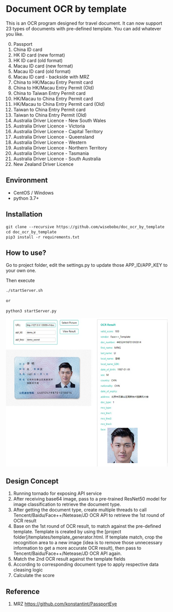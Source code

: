 # Document OCR by template
This is an OCR program designed for travel document. It can now support 23 types of documents with pre-defined template. You can add whatever you like.

0. Passport
1. China ID card
2. HK ID card (new format)
3. HK ID card (old format)
4. Macau ID card (new format)
5. Macau ID card (old format)
6. Macau ID card - backside with MRZ
7. China to HK/Macau Entry Permit card
8. China to HK/Macau Entry Permit (Old)
9. China to Taiwan Entry Permit card
10. HK/Macau to China Entry Permit card
11. HK/Macau to China Entry Permit card (Old)
12. Taiwan to China Entry Permit card
13. Taiwan to China Entry Permit (Old)
14. Australia Driver Licence - New South Wales
15. Australia Driver Licence - Victoria
16. Australia Driver Licence - Capital Territory
17. Australia Driver Licence - Queensland
18. Australia Driver Licence - Western
19. Australia Driver Licence - Northern Territory
20. Australia Driver Licence - Tasmania
21. Australia Driver Licence - South Australia
22. New Zealand Driver Licence


## Environment
- CentOS / Windows
- python 3.7+

## Installation
```
git clone --recursive https://github.com/wisebobo/doc_ocr_by_template
cd doc_ocr_by_template
pip3 install -r requirements.txt
```

## How to use?
Go to project folder, edit the settings.py to update those APP_ID/APP_KEY to your own one.

Then execute
```
./startServer.sh

or

python3 startServer.py
```

![Image text](https://github.com/wisebobo/doc_ocr_by_template/blob/master/intro/Sample01.jpg)

## Design Concept
1. Running tornado for exposing API service
2. After receiving base64 image, pass to a pre-trained ResNet50 model for image classification to retrieve the document type.
3. After getting the document type, create multiple threads to call Tencent/Baidu/Face++/Netease/JD OCR API to retrieve the 1st round of OCR result
4. Base on the 1st round of OCR result, to match against the pre-defined template. Template is created by using the [project folder]/templates/template_generator.html. If template match, crop the recognition area to a new image (idea is to remove those unnecessary information to get a more accurate OCR result), then pass to Tencent/Baidu/Face++/Netease/JD OCR API again.
5. Match the 2nd OCR result against the template fields
6. According to corresponding document type to apply respective data cleasing logic
7. Calculate the score

## Reference
1. MRZ https://github.com/konstantint/PassportEye
